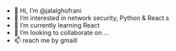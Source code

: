 - 👋 Hi, I’m @jalalghofrani
- 👀 I’m interested in network security, Python & React.s 
- 🌱 I’m currently learning React
- 💞️ I’m looking to collaborate on ...
- 📫 reach me by gmaill 

<!---
jalalghofrani/jalalghofrani is a ✨ special ✨ repository because its `README.md` (this file) appears on your GitHub profile.
You can click the Preview link to take a look at your changes.
--->
